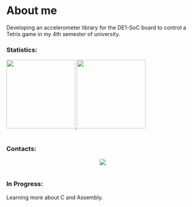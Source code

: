 # About me
Developing an accelerometer library for the DE1-SoC board to control a Tetris game in my 4th semester of university.

### Statistics:
<div>
  <a href="https://github.com/phasilva-dev">
  <img height="180em" src="https://github-readme-stats.vercel.app/api/top-langs/?username=phasilva-dev&layout=compact&theme=dark"/>
  <img height="180em" src="https://github-readme-stats.vercel.app/api?username=phasilva-dev&show_icons=true&theme=dark"/>
  </a>
</div>

<br>

### Contacts:
<div align="center">  
<a href="mailto:phasilva2002@outlook.com">
    <img src="https://img.shields.io/badge/-Email-%23333?style=for-the-badge&logo=maildotru&logoColor=white" target="_blank">
</a>
</div>

<br>

### In Progress:

Learning more about C and Assembly.

